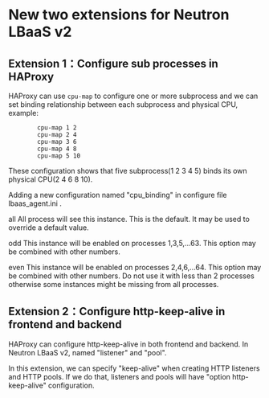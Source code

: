 # New two extensions for Neutron LBaaS v2

## Extension 1：Configure sub processes in HAProxy
HAProxy can use `cpu-map` to configure one or more subprocess
and we can set binding relationship between each subprocess and
physical CPU, example:

            cpu-map 1 2
            cpu-map 2 4
            cpu-map 3 6
            cpu-map 4 8
            cpu-map 5 10

These configuration shows that five subprocess(1 2 3 4 5) binds its own
physical CPU(2 4 6 8 10).

Adding a new configuration named "cpu_binding" in configure file
lbaas_agent.ini .

all           All process will see this instance. This is the default. It
              may be used to override a default value.

odd           This instance will be enabled on processes 1,3,5,...63. This
              option may be combined with other numbers.

even          This instance will be enabled on processes 2,4,6,...64. This
              option may be combined with other numbers. Do not use it
              with less than 2 processes otherwise some instances might be
              missing from all processes.

## Extension 2：Configure http-keep-alive in frontend and backend
HAProxy can configure http-keep-alive in both frontend and backend.
In Neutron LBaaS v2, named "listener" and "pool". 

In this extension, we can specify "keep-alive" when creating HTTP listeners
and HTTP pools. If we do that, listeners and pools will have "option http-keep-alive"
configuration.
